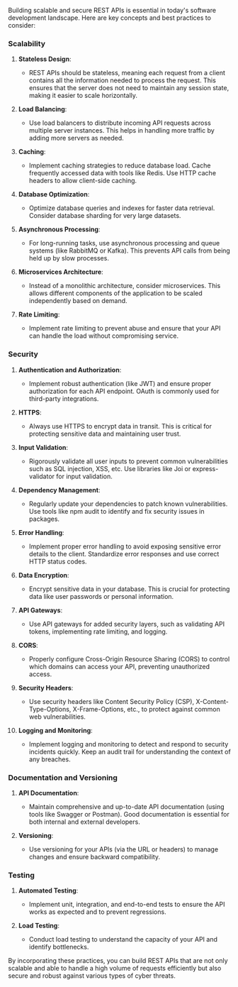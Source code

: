 Building scalable and secure REST APIs is essential in today's software development landscape. Here are key concepts and best practices to consider:

### Scalability

1. **Stateless Design**:

   - REST APIs should be stateless, meaning each request from a client contains all the information needed to process the request. This ensures that the server does not need to maintain any session state, making it easier to scale horizontally.

2. **Load Balancing**:

   - Use load balancers to distribute incoming API requests across multiple server instances. This helps in handling more traffic by adding more servers as needed.

3. **Caching**:

   - Implement caching strategies to reduce database load. Cache frequently accessed data with tools like Redis. Use HTTP cache headers to allow client-side caching.

4. **Database Optimization**:

   - Optimize database queries and indexes for faster data retrieval. Consider database sharding for very large datasets.

5. **Asynchronous Processing**:

   - For long-running tasks, use asynchronous processing and queue systems (like RabbitMQ or Kafka). This prevents API calls from being held up by slow processes.

6. **Microservices Architecture**:

   - Instead of a monolithic architecture, consider microservices. This allows different components of the application to be scaled independently based on demand.

7. **Rate Limiting**:
   - Implement rate limiting to prevent abuse and ensure that your API can handle the load without compromising service.

### Security

1. **Authentication and Authorization**:

   - Implement robust authentication (like JWT) and ensure proper authorization for each API endpoint. OAuth is commonly used for third-party integrations.

2. **HTTPS**:

   - Always use HTTPS to encrypt data in transit. This is critical for protecting sensitive data and maintaining user trust.

3. **Input Validation**:

   - Rigorously validate all user inputs to prevent common vulnerabilities such as SQL injection, XSS, etc. Use libraries like Joi or express-validator for input validation.

4. **Dependency Management**:

   - Regularly update your dependencies to patch known vulnerabilities. Use tools like npm audit to identify and fix security issues in packages.

5. **Error Handling**:

   - Implement proper error handling to avoid exposing sensitive error details to the client. Standardize error responses and use correct HTTP status codes.

6. **Data Encryption**:

   - Encrypt sensitive data in your database. This is crucial for protecting data like user passwords or personal information.

7. **API Gateways**:

   - Use API gateways for added security layers, such as validating API tokens, implementing rate limiting, and logging.

8. **CORS**:

   - Properly configure Cross-Origin Resource Sharing (CORS) to control which domains can access your API, preventing unauthorized access.

9. **Security Headers**:

   - Use security headers like Content Security Policy (CSP), X-Content-Type-Options, X-Frame-Options, etc., to protect against common web vulnerabilities.

10. **Logging and Monitoring**:
    - Implement logging and monitoring to detect and respond to security incidents quickly. Keep an audit trail for understanding the context of any breaches.

### Documentation and Versioning

1. **API Documentation**:

   - Maintain comprehensive and up-to-date API documentation (using tools like Swagger or Postman). Good documentation is essential for both internal and external developers.

2. **Versioning**:
   - Use versioning for your APIs (via the URL or headers) to manage changes and ensure backward compatibility.

### Testing

1. **Automated Testing**:

   - Implement unit, integration, and end-to-end tests to ensure the API works as expected and to prevent regressions.

2. **Load Testing**:
   - Conduct load testing to understand the capacity of your API and identify bottlenecks.

By incorporating these practices, you can build REST APIs that are not only scalable and able to handle a high volume of requests efficiently but also secure and robust against various types of cyber threats.
